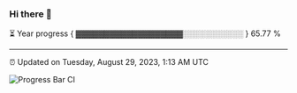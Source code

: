 ### Hi there 👋

⏳ Year progress { ▓▓▓▓▓▓▓▓▓▓▓▓▓▓▓▓▓▓▓░░░░░░░░░░░ } 65.77 %

---

⏰ Updated on Tuesday, August 29, 2023, 1:13 AM UTC

![Progress Bar CI](https://github.com/arthurbuhl/arthurbuhl/workflows/Progress%20Bar%20CI/badge.svg)
